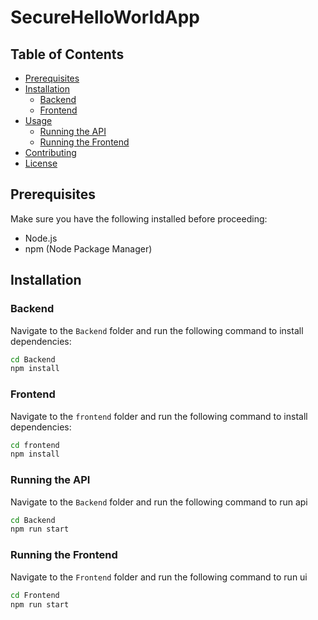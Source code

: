 # SecureHelloWorldApp

## Table of Contents

- [Prerequisites](#prerequisites)
- [Installation](#installation)
  - [Backend](#backend)
  - [Frontend](#frontend)
- [Usage](#usage)
  - [Running the API](#running-the-api)
  - [Running the Frontend](#running-the-frontend)
- [Contributing](#contributing)
- [License](#license)

## Prerequisites

Make sure you have the following installed before proceeding:

- Node.js
- npm (Node Package Manager)

## Installation

### Backend

Navigate to the `Backend` folder and run the following command to install dependencies:

```bash
cd Backend
npm install
```


### Frontend
Navigate to the `frontend` folder and run the following command to install dependencies:

```bash
cd frontend
npm install
```

### Running the API
Navigate to the `Backend` folder and run the following command to run api

```bash
cd Backend
npm run start
```

### Running the Frontend
Navigate to the `Frontend` folder and run the following command to run ui

```bash
cd Frontend
npm run start

